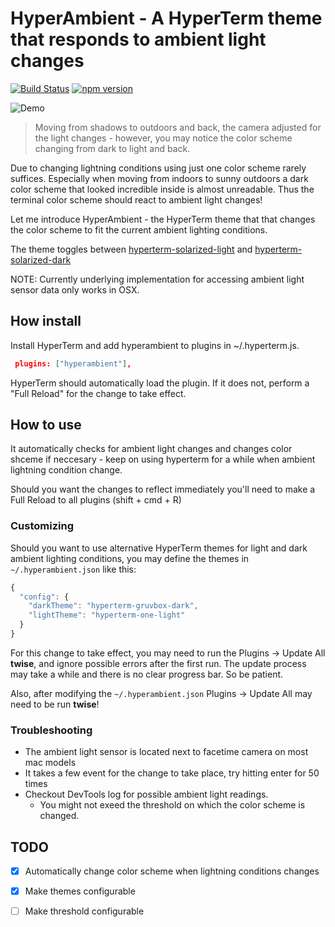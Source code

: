 # HyperAmbient - A HyperTerm theme that responds to ambient light changes

[![Build Status](https://travis-ci.org/jamox/hyperambient.svg?branch=master)](https://travis-ci.org/jamox/hyperambient)
[![npm version](https://badge.fury.io/js/hyperambient.svg)](https://badge.fury.io/js/hyperambient)

![Demo](https://github.com/jamox/hyperambient/blob/master/hyperambient.gif)

> Moving from shadows to outdoors and back, the camera adjusted for the light changes - however, you may notice the color scheme changing from dark to light and back.

Due to changing lightning conditions using just one color scheme rarely suffices. Especially when moving from indoors to sunny outdoors a dark color scheme that looked incredible inside is almost unreadable.
Thus the terminal color scheme should react to ambient light changes!

Let me introduce HyperAmbient - the HyperTerm theme that that changes the color scheme to fit the current ambient lighting conditions.

The theme toggles between [hyperterm-solarized-light](https://www.npmjs.com/package/hyperterm-solarized-light) and  [hyperterm-solarized-dark](https://www.npmjs.com/package/hyperterm-solarized-dark)

NOTE: Currently underlying implementation for accessing ambient light sensor data only works in OSX.

## How install

Install HyperTerm and add hyperambient to plugins in ~/.hyperterm.js.
```json
 plugins: ["hyperambient"],
 ```

HyperTerm should automatically load the plugin. If it does not, perform a "Full Reload" for the change to take effect.

## How to use

It automatically checks for ambient light changes and changes color shceme if neccesary - keep on using hyperterm for a while when ambient lightning condition change.

Should you want the changes to reflect immediately you'll need to make a Full Reload to all plugins (shift + cmd + R)

### Customizing

Should you want to use alternative HyperTerm themes for light and dark ambient lighting conditions, you may define the themes in `~/.hyperambient.json` like this:

```javascript
{
  "config": {
    "darkTheme": "hyperterm-gruvbox-dark",
    "lightTheme": "hyperterm-one-light"
  }
}
```

For this change to take effect, you may need to run the Plugins -> Update All  **twise**, and ignore possible errors after the first run.
The update process may take a while and there is no clear progress bar. So be patient.

Also, after modifying the `~/.hyperambient.json` Plugins -> Update All may need to be run **twise**!

### Troubleshooting

* The ambient light sensor is located next to facetime camera on most mac models
* It takes a few event for the change to take place, try hitting enter for 50 times
* Checkout DevTools log for possible ambient light readings.
  * You might not exeed the threshold on which the color scheme is changed.

## TODO

- [x] Automatically change color scheme when lightning conditions changes
- [x] Make themes configurable
- [ ] Make threshold configurable

